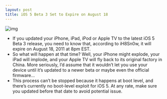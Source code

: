 ```yaml
---
layout: post
title: iOS 5 Beta 3 Set to Expire on August 18
---
```

![img](http://media.idownloadblog.com/wp-content/uploads/2011/07/iH8Sn0w-beta-3-expiration.png)
* If you updated your iPhone, iPad, iPod or Apple TV to the latest iOS 5 Beta 3 release, you need to know that, according to iH8Sn0w, it will expire on August 18, 2011 at 8pm EST.
* So what will happen at that time? Well, your iPhone might explode, your iPad will implode, and your Apple TV will fly back to its original factory in China. More seriously, I’d assume that it wouldn’t let you use your device until it’s updated to a newer beta or maybe even the official firmware… 
* This process can’t be stopped because it happens at boot level, and there’s currently no boot-level exploit for iOS 5. At any rate, make sure you updated before that date to avoid potential issue.

